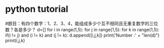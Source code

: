 # python tutorial 

#题目：有四个数字：1、2、3、4，能组成多少个互不相同且无重复数字的三位数？各是多少？
d=[]
for i in range(1,5):
    for j in range(1,5):
        for k in range(1,5):
            if(i != j) and (i != k) and (j != k):
                d.append([i,j,k])
print('Number :' + "len(d)")
print(i,j,k)
